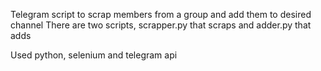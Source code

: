 Telegram script to scrap members from a group and add them to desired channel
There are two scripts, scrapper.py that scraps and adder.py that adds

Used python, selenium and telegram api
